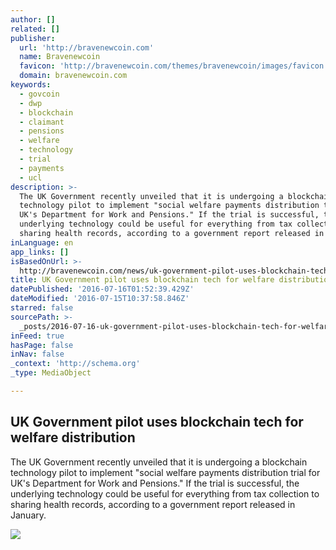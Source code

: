 ```yaml
---
author: []
related: []
publisher:
  url: 'http://bravenewcoin.com'
  name: Bravenewcoin
  favicon: 'http://bravenewcoin.com/themes/bravenewcoin/images/favicon.ico'
  domain: bravenewcoin.com
keywords:
  - govcoin
  - dwp
  - blockchain
  - claimant
  - pensions
  - welfare
  - technology
  - trial
  - payments
  - ucl
description: >-
  The UK Government recently unveiled that it is undergoing a blockchain
  technology pilot to implement "social welfare payments distribution trial for
  UK's Department for Work and Pensions." If the trial is successful, the
  underlying technology could be useful for everything from tax collection to
  sharing health records, according to a government report released in January.
inLanguage: en
app_links: []
isBasedOnUrl: >-
  http://bravenewcoin.com/news/uk-government-pilot-uses-blockchain-tech-for-welfare-distribution/
title: UK Government pilot uses blockchain tech for welfare distribution
datePublished: '2016-07-16T01:52:39.429Z'
dateModified: '2016-07-15T10:37:58.846Z'
starred: false
sourcePath: >-
  _posts/2016-07-16-uk-government-pilot-uses-blockchain-tech-for-welfare-distrib.md
inFeed: true
hasPage: false
inNav: false
_context: 'http://schema.org'
_type: MediaObject

---
```

<article style=""><h1>UK Government pilot uses blockchain tech for welfare distribution</h1><p>The UK Government recently unveiled that it is undergoing a blockchain technology pilot to implement "social welfare payments distribution trial for UK's Department for Work and Pensions." If the trial is successful, the underlying technology could be useful for everything from tax collection to sharing health records, according to a government report released in January.</p><img src="http://bravenewcoin.com/assets/Uploads/_resampled/CroppedImage400400-Palace-of-Westminster-London-Cover.png" /></article>